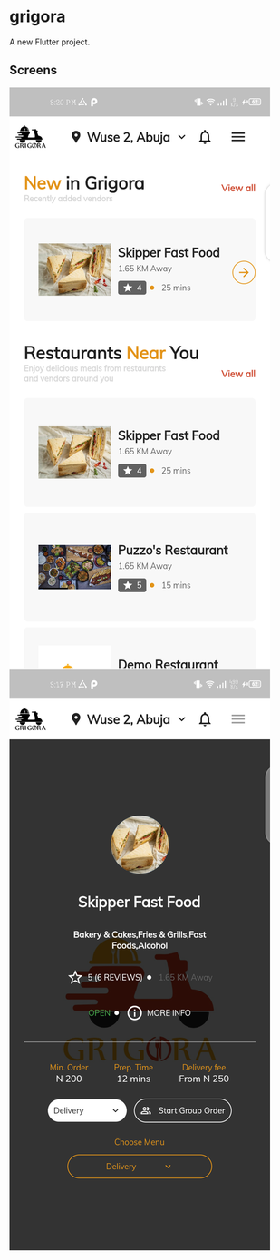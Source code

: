 # grigora

A new Flutter project.

## Screens

![alt text](flutter_02.png?raw=true "Home View")
![alt text](flutter_01.png?raw=true "Detail")

